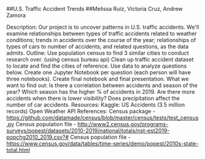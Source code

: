 ##U.S. Traffic Accident Trends
##Melissa Ruiz, Victoria Cruz, Andrew Zamora

Description:
Our project is to uncover patterns in U.S. traffic accidents. We'll examine relationships between types of traffic accidents related to weather conditions; trends in accidents over the course of the year; relationships of types of cars to number of accidents; and related questions, as the data admits.
Outline:
 Use population census to find 3 similar cities to conduct research over. (using census bureau api)
Clean up traffic accident dataset to locate and find the cities of reference.
Use data to analyze questions below.
Create one Jupyter Notebook per question (each person will have three notebooks).
Create final notebook and final presentation.
What we want to find out:
Is there a correlation between accidents and season of the year?
Which season has the higher % of accidents in 2019.
Are there more accidents when there is lower visibility?
Does precipitation affect the number of car accidents.
Resources:
Kaggle: US Accidents (3.5 million records)
 Open Weather API
References:
Census package - https://github.com/datamade/census/blob/master/census/tests/test_census.py
Census population file - http://www2.census.gov/programs-surveys/popest/datasets/2010-2019/national/totals/nst-est2019-popchg2010_2019.csv?#
Census population file - https://www.census.gov/data/tables/time-series/demo/popest/2010s-state-total.html
